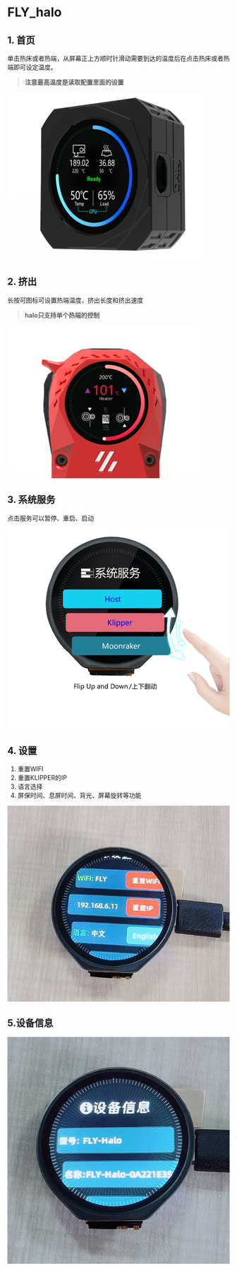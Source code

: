 # FLY_halo

## 1.  首页

单击热床或者热端，从屏幕正上方顺时针滑动需要到达的温度后在点击热床或者热端即可设定温度。

> **注意最高温度是读取配置里面的设置**

![heating](../../images/boards/fly_halo/heating.png)

## 2. 挤出

长按可图标可设置热端温度，挤出长度和挤出速度

> **halo只支持单个热端的控制**

![Extrusion](../../images/boards/fly_halo/Extrusion.png)

## 3. 系统服务

点击服务可以暂停、重启、启动

![V](../../images/boards/fly_halo/system-services.png)

## 4. 设置

1. 重置WIFI
2. 重置KLIPPER的IP
3. 语言选择
4. 屏保时间、息屏时间、背光、屏幕旋转等功能

![set-up](../../images/boards/fly_halo/set-up.png)

## 5.设备信息

![System-information](../../images/boards/fly_halo/system.png)

